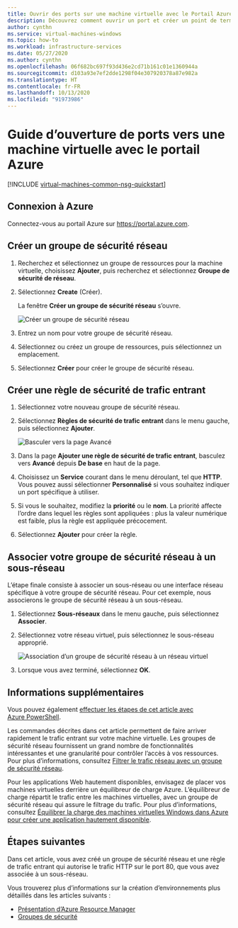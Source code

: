 ```yaml
---
title: Ouvrir des ports sur une machine virtuelle avec le Portail Azure
description: Découvrez comment ouvrir un port et créer un point de terminaison sur votre machine virtuelle Windows à l’aide du portail Azure.
author: cynthn
ms.service: virtual-machines-windows
ms.topic: how-to
ms.workload: infrastructure-services
ms.date: 05/27/2020
ms.author: cynthn
ms.openlocfilehash: 06f682bc697f93d436e2cd71b161c01e1360944a
ms.sourcegitcommit: d103a93e7ef2dde1298f04e307920378a87e982a
ms.translationtype: HT
ms.contentlocale: fr-FR
ms.lasthandoff: 10/13/2020
ms.locfileid: "91973986"
---
```

# <a name="how-to-open-ports-to-a-virtual-machine-with-the-azure-portal"></a>Guide d’ouverture de ports vers une machine virtuelle avec le portail Azure
[!INCLUDE [virtual-machines-common-nsg-quickstart](../../../includes/virtual-machines-common-nsg-quickstart.md)]


## <a name="sign-in-to-azure"></a>Connexion à Azure
Connectez-vous au portail Azure sur https://portal.azure.com.

## <a name="create-a-network-security-group"></a>Créer un groupe de sécurité réseau

1. Recherchez et sélectionnez un groupe de ressources pour la machine virtuelle, choisissez **Ajouter**, puis recherchez et sélectionnez **Groupe de sécurité de réseau**.

1. Sélectionnez **Create** (Créer).

    La fenêtre **Créer un groupe de sécurité réseau** s’ouvre.

    ![Créer un groupe de sécurité réseau](./media/nsg-quickstart-portal/create-nsg.png)

1. Entrez un nom pour votre groupe de sécurité réseau. 

1. Sélectionnez ou créez un groupe de ressources, puis sélectionnez un emplacement.

1. Sélectionnez **Créer** pour créer le groupe de sécurité réseau.

## <a name="create-an-inbound-security-rule"></a>Créer une règle de sécurité de trafic entrant

1. Sélectionnez votre nouveau groupe de sécurité réseau. 

1. Sélectionnez **Règles de sécurité de trafic entrant** dans le menu gauche, puis sélectionnez **Ajouter**.

    ![Basculer vers la page Avancé](./media/nsg-quickstart-portal/advanced.png)

1. Dans la page **Ajouter une règle de sécurité de trafic entrant**, basculez vers **Avancé** depuis **De base** en haut de la page. 

1. Choisissez un **Service** courant dans le menu déroulant, tel que **HTTP**. Vous pouvez aussi sélectionner **Personnalisé** si vous souhaitez indiquer un port spécifique à utiliser. 

1. Si vous le souhaitez, modifiez la **priorité** ou le **nom**. La priorité affecte l’ordre dans lequel les règles sont appliquées : plus la valeur numérique est faible, plus la règle est appliquée précocement.

1. Sélectionnez **Ajouter** pour créer la règle.

## <a name="associate-your-network-security-group-with-a-subnet"></a>Associer votre groupe de sécurité réseau à un sous-réseau

L’étape finale consiste à associer un sous-réseau ou une interface réseau spécifique à votre groupe de sécurité réseau. Pour cet exemple, nous associerons le groupe de sécurité réseau à un sous-réseau. 

1. Sélectionnez **Sous-réseaux** dans le menu gauche, puis sélectionnez **Associer**.

1. Sélectionnez votre réseau virtuel, puis sélectionnez le sous-réseau approprié.

    ![Association d’un groupe de sécurité réseau à un réseau virtuel](./media/nsg-quickstart-portal/select-vnet-subnet.png)

1. Lorsque vous avez terminé, sélectionnez **OK**.

## <a name="additional-information"></a>Informations supplémentaires

Vous pouvez également [effectuer les étapes de cet article avec Azure PowerShell](nsg-quickstart-powershell.md).

Les commandes décrites dans cet article permettent de faire arriver rapidement le trafic entrant sur votre machine virtuelle. Les groupes de sécurité réseau fournissent un grand nombre de fonctionnalités intéressantes et une granularité pour contrôler l’accès à vos ressources. Pour plus d’informations, consultez [Filtrer le trafic réseau avec un groupe de sécurité réseau](../../virtual-network/tutorial-filter-network-traffic.md).

Pour les applications Web hautement disponibles, envisagez de placer vos machines virtuelles derrière un équilibreur de charge Azure. L’équilibreur de charge répartit le trafic entre les machines virtuelles, avec un groupe de sécurité réseau qui assure le filtrage du trafic. Pour plus d’informations, consultez [Équilibrer la charge des machines virtuelles Windows dans Azure pour créer une application hautement disponible](tutorial-load-balancer.md).

## <a name="next-steps"></a>Étapes suivantes
Dans cet article, vous avez créé un groupe de sécurité réseau et une règle de trafic entrant qui autorise le trafic HTTP sur le port 80, que vous avez associée à un sous-réseau. 

Vous trouverez plus d’informations sur la création d’environnements plus détaillés dans les articles suivants :
- [Présentation d’Azure Resource Manager](../../azure-resource-manager/management/overview.md)
- [Groupes de sécurité](../../virtual-network/network-security-groups-overview.md)